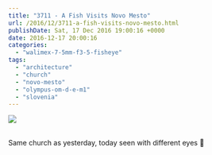 ```yaml
---
title: "3711 - A Fish Visits Novo Mesto"
url: /2016/12/3711-a-fish-visits-novo-mesto.html
publishDate: Sat, 17 Dec 2016 19:00:16 +0000
date: 2016-12-17 20:00:16
categories: 
  - "walimex-7-5mm-f3-5-fisheye"
tags: 
  - "architecture"
  - "church"
  - "novo-mesto"
  - "olympus-om-d-e-m1"
  - "slovenia"
---
```

<div class="container">
<div class="center"><a target="_blank" href="https://d25zfm9zpd7gm5.cloudfront.net/1200x1200/2016/20160628_115516_lr.jpg"><img class="webfeedsFeaturedVisual" src="https://d25zfm9zpd7gm5.cloudfront.net/0600x0600/2016/20160628_115516_lr.jpg" /></a></div>
</div>
<br />

Same church as yesterday, today seen with different eyes 🙂
